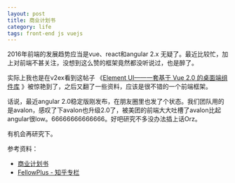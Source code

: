 ```yaml
---
layout: post
title: 商业计划书
category: life
tags: front-end js vuejs
---
```


2016年前端的发展趋势应当是vue、react和angular 2.x 无疑了。最近比较忙，加上对前端不甚关注，没想到这么赞的框架竟然都没听说过，也是醉了。

实际上我也是在v2ex看到这帖子 《[Element UI——一套基于 Vue 2.0 的桌面端组件库](https://www.v2ex.com/t/308080) 》被惊艳到了，之后又翻了一些资料，应该是很不错的一个前端框架。

话说，最近angular 2.0稳定版刚发布，在朋友圈里也发了个状态。我们团队用的是avalon，感叹了下avalon也升级2.0了，被美团的前端大大吐槽了avalon比起angular很low。66666666666666。好吧研究不多没办法插上话Orz。

有机会再研究下。


参考资料：

* [商业计划书](hhttp://wiki.mbalib.com/wiki/商业计划书)
* [FellowPlus - 知乎专栏](https://zhuanlan.zhihu.com/FellowPlus)